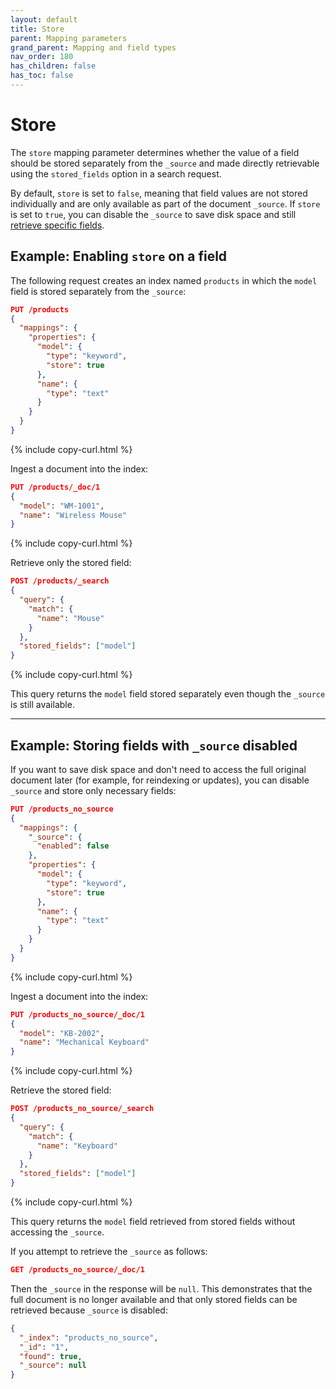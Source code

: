 ```yaml
---
layout: default
title: Store
parent: Mapping parameters
grand_parent: Mapping and field types
nav_order: 180
has_children: false
has_toc: false
---
```


# Store

The `store` mapping parameter determines whether the value of a field should be stored separately from the `_source` and made directly retrievable using the `stored_fields` option in a search request.

By default, `store` is set to `false`, meaning that field values are not stored individually and are only available as part of the document `_source`. If `store` is set to `true`, you can disable the `_source` to save disk space and still [retrieve specific fields]({{site.url}}{{site.baseurl}}/search-plugins/searching-data/retrieve-specific-fields/).

## Example: Enabling `store` on a field

The following request creates an index named `products` in which the `model` field is stored separately from the `_source`:

```json
PUT /products
{
  "mappings": {
    "properties": {
      "model": {
        "type": "keyword",
        "store": true
      },
      "name": {
        "type": "text"
      }
    }
  }
}
```
{% include copy-curl.html %}

Ingest a document into the index:

```json
PUT /products/_doc/1
{
  "model": "WM-1001",
  "name": "Wireless Mouse"
}
```
{% include copy-curl.html %}

Retrieve only the stored field:

```json
POST /products/_search
{
  "query": {
    "match": {
      "name": "Mouse"
    }
  },
  "stored_fields": ["model"]
}
```
{% include copy-curl.html %}

This query returns the `model` field stored separately even though the `_source` is still available.

---

## Example: Storing fields with `_source` disabled

If you want to save disk space and don't need to access the full original document later (for example, for reindexing or updates), you can disable `_source` and store only necessary fields:

```json
PUT /products_no_source
{
  "mappings": {
    "_source": {
      "enabled": false
    },
    "properties": {
      "model": {
        "type": "keyword",
        "store": true
      },
      "name": {
        "type": "text"
      }
    }
  }
}
```
{% include copy-curl.html %}

Ingest a document into the index:

```json
PUT /products_no_source/_doc/1
{
  "model": "KB-2002",
  "name": "Mechanical Keyboard"
}
```
{% include copy-curl.html %}

Retrieve the stored field:

```json
POST /products_no_source/_search
{
  "query": {
    "match": {
      "name": "Keyboard"
    }
  },
  "stored_fields": ["model"]
}
```
{% include copy-curl.html %}

This query returns the `model` field retrieved from stored fields without accessing the `_source`.

If you attempt to retrieve the `_source` as follows:

```json
GET /products_no_source/_doc/1
```

Then the `_source` in the response will be `null`. This demonstrates that the full document is no longer available and that only stored fields can be retrieved because `_source` is disabled:

```json
{
  "_index": "products_no_source",
  "_id": "1",
  "found": true,
  "_source": null
}
```
